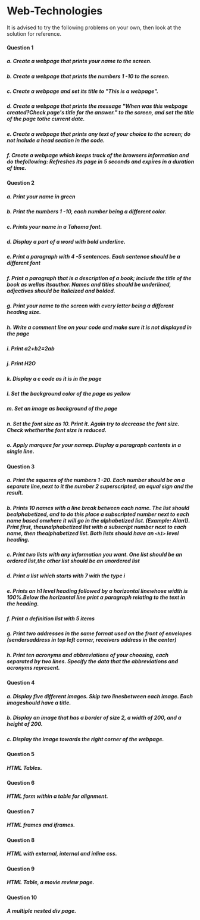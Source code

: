 # Web-Technologies

It is advised to try the following problems on your own, then look at the solution for reference. 
#### Question 1
##### a. Create a webpage that prints your name to the screen.
##### b. Create a webpage that prints the numbers 1 -10 to the screen.
##### c. Create a webpage and set its title to "This is a webpage".
##### d. Create a webpage that prints the message "When was this webpage created?Check page's title for the answer." to the screen, and set the title of the page tothe current date.
##### e. Create a webpage that prints any text of your choice to the screen; do not include a head section in the code.
##### f. Create a webpage which keeps track of the browsers information and do thefollowing: Refreshes its page in 5 seconds and expires in a duration of time.

#### Question 2
##### a. Print your name in green
##### b. Print the numbers 1 -10, each number being a different color.
##### c. Prints your name in a Tahoma font.
##### d. Display a part of a word with bold underline.
##### e. Print a paragraph with 4 -5 sentences. Each sentence should be a different font
##### f. Print a paragraph that is a description of a book; include the title of the book as wellas itsauthor. Names and titles should be underlined, adjectives should be italicized and bolded.
##### g. Print your name to the screen with every letter being a different heading size.
##### h. Write a comment line on your code and make sure it is not displayed in the page
##### i. Print a2+b2=2ab
##### j. Print H2O
##### k. Display a c code as it is in the page
##### l. Set the background color of the page as yellow
##### m. Set an image as background of the page
##### n. Set the font size as 10. Print it. Again try to decrease the font size. Check whetherthe font size is reduced.
##### o. Apply marquee for your namep. Display a paragraph contents in a single line.

#### Question 3
##### a. Print the squares of the numbers 1 -20. Each number should be on a separate line,next to it the number 2 superscripted, an equal sign and the result.
##### b. Prints 10 names with a line break between each name. The list should bealphabetized, and to do this place a subscripted number next to each name based onwhere it will go in the alphabetized list. (Example: Alan1). Print first, theunalphabetized list with a subscript number next to each name, then thealphabetized list. Both lists should have an `<h1>` level heading.
##### c. Print two lists with any information you want. One list should be an ordered list,the other list should be an unordered list
##### d. Print a list which starts with 7 with the type i
##### e. Prints an h1 level heading followed by a horizontal linewhose width is 100%.Below the horizontal line print a paragraph relating to the text in the heading.
##### f. Print a definition list with 5 items
##### g. Print two addresses in the same format used on the front of envelopes (sendersaddress in top left corner, receivers address in the center)
##### h. Print ten acronyms and abbreviations of your choosing, each separated by two lines. Specify the data that the abbreviations and acronyms represent.

#### Question 4
##### a. Display five different images. Skip two linesbetween each image. Each imageshould have a title.
##### b. Display an image that has a border of size 2, a width of 200, and a height of 200.
##### c. Display the image towards the right corner of the webpage.

#### Question 5
##### HTML Tables.

#### Question 6
##### HTML form within a table for alignment.

#### Question 7
##### HTML frames and iframes.

#### Question 8
##### HTML with external, internal and inline css.

#### Question 9
##### HTML Table, a movie review page.

#### Question 10
##### A multiple nested div page.






